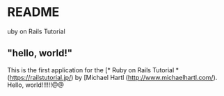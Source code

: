 # README
uby on Rails Tutorial

## "hello, world!"

This is the first application for the
[* Ruby on Rails Tutorial * (https://railstutorial.jp/)
by [Michael Hartl (http://www.michaelhartl.com/). Hello, world!!!!!!@@

